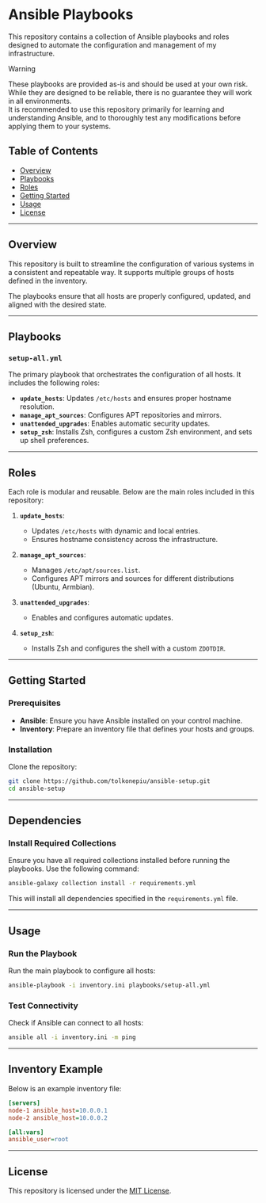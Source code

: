 # Ansible Playbooks

This repository contains a collection of Ansible playbooks and roles designed to
automate the configuration and management of my infrastructure.

> [!WARNING]
>
> These playbooks are provided as-is and should be used at your own risk. While
> they are designed to be reliable, there is no guarantee they will work in all
> environments.  
> It is recommended to use this repository primarily for learning and
> understanding Ansible, and to thoroughly test any modifications before
> applying them to your systems.

## Table of Contents

- [Overview](#overview)
- [Playbooks](#playbooks)
- [Roles](#roles)
- [Getting Started](#getting-started)
- [Usage](#usage)
- [License](#license)

---

## Overview

This repository is built to streamline the configuration of various systems in a
consistent and repeatable way. It supports multiple groups of hosts defined in
the inventory.

The playbooks ensure that all hosts are properly configured, updated, and
aligned with the desired state.

---

## Playbooks

### `setup-all.yml`

The primary playbook that orchestrates the configuration of all hosts. It
includes the following roles:

- **`update_hosts`**: Updates `/etc/hosts` and ensures proper hostname
  resolution.
- **`manage_apt_sources`**: Configures APT repositories and mirrors.
- **`unattended_upgrades`**: Enables automatic security updates.
- **`setup_zsh`**: Installs Zsh, configures a custom Zsh environment, and sets
  up shell preferences.

---

## Roles

Each role is modular and reusable. Below are the main roles included in this
repository:

1. **`update_hosts`**:

   - Updates `/etc/hosts` with dynamic and local entries.
   - Ensures hostname consistency across the infrastructure.

1. **`manage_apt_sources`**:

   - Manages `/etc/apt/sources.list`.
   - Configures APT mirrors and sources for different distributions (Ubuntu,
     Armbian).

1. **`unattended_upgrades`**:

   - Enables and configures automatic updates.

1. **`setup_zsh`**:
   - Installs Zsh and configures the shell with a custom `ZDOTDIR`.

---

## Getting Started

### Prerequisites

- **Ansible**: Ensure you have Ansible installed on your control machine.
- **Inventory**: Prepare an inventory file that defines your hosts and groups.

### Installation

Clone the repository:

```bash
git clone https://github.com/tolkonepiu/ansible-setup.git
cd ansible-setup
```

---

## Dependencies

### Install Required Collections

Ensure you have all required collections installed before running the playbooks.
Use the following command:

```bash
ansible-galaxy collection install -r requirements.yml
```

This will install all dependencies specified in the `requirements.yml` file.

---

## Usage

### Run the Playbook

Run the main playbook to configure all hosts:

```bash
ansible-playbook -i inventory.ini playbooks/setup-all.yml
```

### Test Connectivity

Check if Ansible can connect to all hosts:

```bash
ansible all -i inventory.ini -m ping
```

---

## Inventory Example

Below is an example inventory file:

```ini
[servers]
node-1 ansible_host=10.0.0.1
node-2 ansible_host=10.0.0.2

[all:vars]
ansible_user=root
```

---

## License

This repository is licensed under the [MIT License](LICENSE).
